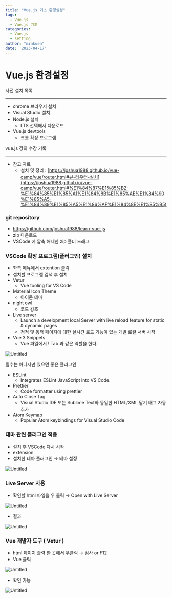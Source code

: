 ```yaml
---
title: "Vue.js 기초 환경설정"
tags:
  - Vue.js
  - Vue.js 기초
categories:
  - Vue.js
  - setting
author: "minkuen"
date: '2023-04-17'
---
```



# Vue.js 환경설정

사전 설치 목록

---

- chrome 브라우저 설치
- Visual Studio 설치
- Node.js 설치
    - LTS 선택해서 다운로드
- Vue.js devtools
    - 크롬 확장 프로그램

vue.js 강의 수강 기록

---

- 참고 자료
    - 설치 및 정리 : [https://joshua1988.github.io/vue-camp/vue/router.html#뷰-라우터-설치](https://joshua1988.github.io/vue-camp/vue/router.html#%E1%84%87%E1%85%B2-%E1%84%85%E1%85%A1%E1%84%8B%E1%85%AE%E1%84%90%E1%85%A5-%E1%84%89%E1%85%A5%E1%86%AF%E1%84%8E%E1%85%B5)

### git repository

- https://github.com/joshua1988/learn-vue-js
- zip 다운로드
- VSCode 에 압축 해제한 zip 폴더 드래그

### VSCode 확장 프로그램(플러그인) 설치

- 좌측 메뉴에서 extention 클릭
- 설치할 프로그램 검색 후 설치
- Vetur
    - Vue tooling for VS Code
- Material Icon Theme
    - 아이콘 테마
- night owl
    - 코드 강조
- Live server
    - Launch a development local Server with live reload feature for static & dynamic pages
    - 정적 및 동적 페이지에 대한 실시간 로드 기능이 있는 개발 로컬 서버 시작
- Vue 3 Snippets
    - Vue 파일에서 ! Tab 과 같은 역할을 한다.

![Untitled](/images/vue_setting/Untitled.png)

필수는 아니지만 있으면 좋은 플러그인

- ESLint
    - Integrates ESLint JavaScript into VS Code.
- Prettier
    - Code formatter using prettier
- Auto Close Tag
    - Visual Studio IDE 또는 Sublime Text와 동일한 HTML/XML 닫기 태그 자동 추가
- Atom Keymap
    - Popular Atom keybindings for Visual Studio Code

### 테마 관련 플러그인 적용

- 설치 후 VSCode 다시 시작
- extension
- 설치한 테마 플러그인 → 테마 설정

![Untitled](/images/vue_setting/Untitled%201.png)

### Live Server 사용

- 확인할 html 파일을 우 클릭 → Open with Live Server

![Untitled](/images/vue_setting/Untitled%202.png)

- 결과

![Untitled](/images/vue_setting/Untitled%203.png)

### Vue 개발자 도구 ( Vetur )

- html 페이지 출력 한 곳에서 우클릭 → 검사  or  F12
- Vue 클릭

![Untitled](/images/vue_setting/Untitled%204.png)

- 확인 가능

![Untitled](/images/vue_setting/Untitled%205.png)